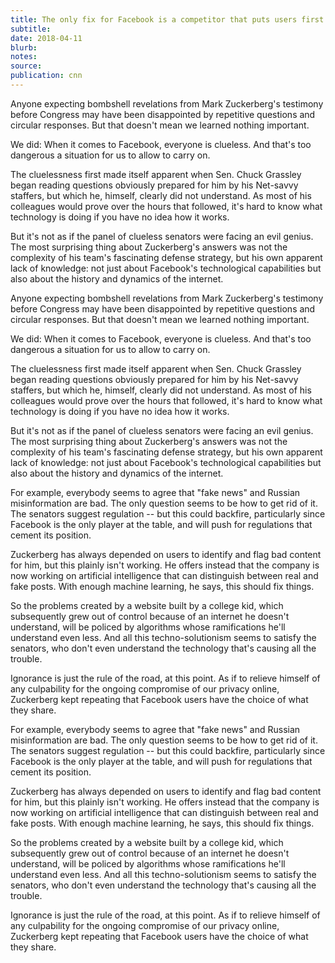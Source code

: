 ```yaml
---
title: The only fix for Facebook is a competitor that puts users first
subtitle:
date: 2018-04-11
blurb:
notes:
source:
publication: cnn
---
```


Anyone expecting bombshell revelations from Mark Zuckerberg's testimony before Congress may have been disappointed by repetitive questions and circular responses. But that doesn't mean we learned nothing important.

We did: When it comes to Facebook, everyone is clueless. And that's too dangerous a situation for us to allow to carry on.

The cluelessness first made itself apparent when Sen. Chuck Grassley began reading questions obviously prepared for him by his Net-savvy staffers, but which he, himself, clearly did not understand. As most of his colleagues would prove over the hours that followed, it's hard to know what technology is doing if you have no idea how it works.

But it's not as if the panel of clueless senators were facing an evil genius. The most surprising thing about Zuckerberg's answers was not the complexity of his team's fascinating defense strategy, but his own apparent lack of knowledge: not just about Facebook's technological capabilities but also about the history and dynamics of the internet.

Anyone expecting bombshell revelations from Mark Zuckerberg's testimony before Congress may have been disappointed by repetitive questions and circular responses. But that doesn't mean we learned nothing important.

We did: When it comes to Facebook, everyone is clueless. And that's too dangerous a situation for us to allow to carry on.

The cluelessness first made itself apparent when Sen. Chuck Grassley began reading questions obviously prepared for him by his Net-savvy staffers, but which he, himself, clearly did not understand. As most of his colleagues would prove over the hours that followed, it's hard to know what technology is doing if you have no idea how it works.

But it's not as if the panel of clueless senators were facing an evil genius. The most surprising thing about Zuckerberg's answers was not the complexity of his team's fascinating defense strategy, but his own apparent lack of knowledge: not just about Facebook's technological capabilities but also about the history and dynamics of the internet.

For example, everybody seems to agree that "fake news" and Russian misinformation are bad. The only question seems to be how to get rid of it. The senators suggest regulation -- but this could backfire, particularly since Facebook is the only player at the table, and will push for regulations that cement its position.

Zuckerberg has always depended on users to identify and flag bad content for him, but this plainly isn't working. He offers instead that the company is now working on artificial intelligence that can distinguish between real and fake posts. With enough machine learning, he says, this should fix things.

So the problems created by a website built by a college kid, which subsequently grew out of control because of an internet he doesn't understand, will be policed by algorithms whose ramifications he'll understand even less. And all this techno-solutionism seems to satisfy the senators, who don't even understand the technology that's causing all the trouble.

Ignorance is just the rule of the road, at this point. As if to relieve himself of any culpability for the ongoing compromise of our privacy online, Zuckerberg kept repeating that Facebook users have the choice of what they share.

For example, everybody seems to agree that "fake news" and Russian misinformation are bad. The only question seems to be how to get rid of it. The senators suggest regulation -- but this could backfire, particularly since Facebook is the only player at the table, and will push for regulations that cement its position.

Zuckerberg has always depended on users to identify and flag bad content for him, but this plainly isn't working. He offers instead that the company is now working on artificial intelligence that can distinguish between real and fake posts. With enough machine learning, he says, this should fix things.

So the problems created by a website built by a college kid, which subsequently grew out of control because of an internet he doesn't understand, will be policed by algorithms whose ramifications he'll understand even less. And all this techno-solutionism seems to satisfy the senators, who don't even understand the technology that's causing all the trouble.

Ignorance is just the rule of the road, at this point. As if to relieve himself of any culpability for the ongoing compromise of our privacy online, Zuckerberg kept repeating that Facebook users have the choice of what they share.
